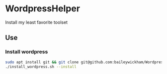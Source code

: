# WordpressHelper
Install my least favorite toolset

## Use 
### Install wordpress
```bash
sudo apt install git && git clone git@github.com:baileywickham/WordpressHelper.git && \
./install_wordpress.sh --install
